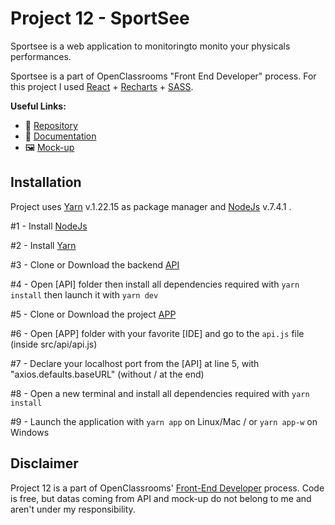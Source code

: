# Project 12 - SportSee

Sportsee is a web application to monitoringto monito your physicals performances.

Sportsee is a part of OpenClassrooms "Front End Developer" process. For this project I used [React](https://reactjs.org/) + [Recharts](https://recharts.org/en-US/) + [SASS](https://sass-lang.com/documentation).

**Useful Links:**

- 📁 [Repository](https://github.com/BihelCharly/charlybihel_12_05102021)
- 📑 [Documentation](https://openclassrooms.com/fr/courses/7008001-debutez-avec-react/7135204-prenez-en-main-create-react-app)
- 🖼️ [Mock-up](https://www.figma.com/file/BMomGVZqLZb811mDMShpLu/UI-design-Sportify-FR?node-id=0%3A1)

## Installation

Project uses [Yarn](https://classic.yarnpkg.com/en/docs/) v.1.22.15 as package manager and [NodeJs](https://nodejs.org/en/) v.7.4.1 .

#1 - Install [NodeJs](https://nodejs.org/en/download/)

#2 - Install [Yarn](https://classic.yarnpkg.com/lang/en/docs/install/#debian-stable)

#3 - Clone or Download the backend [API](https://github.com/OpenClassrooms-Student-Center/P9-front-end-dashboard)

#4 - Open [API] folder then install all dependencies required with `yarn install` then launch it with `yarn dev`

#5 - Clone or Download the project [APP](https://github.com/BihelCharly/charlybihel_12_05102021)

#6 - Open [APP] folder with your favorite [IDE] and go to the `api.js` file (inside src/api/api.js)

#7 - Declare your localhost port from the [API] at line 5, with "axios.defaults.baseURL" (without / at the end)

#8 - Open a new terminal and install all dependencies required with `yarn install`

#9 - Launch the application with `yarn app` on Linux/Mac / or `yarn app-w` on Windows

## Disclaimer

Project 12 is a part of OpenClassrooms' [Front-End Developer](https://openclassrooms.com/fr/paths/314-developpeur-front-end) process. Code is free, but datas coming from API and mock-up do not belong to me and aren't under my responsibility.

